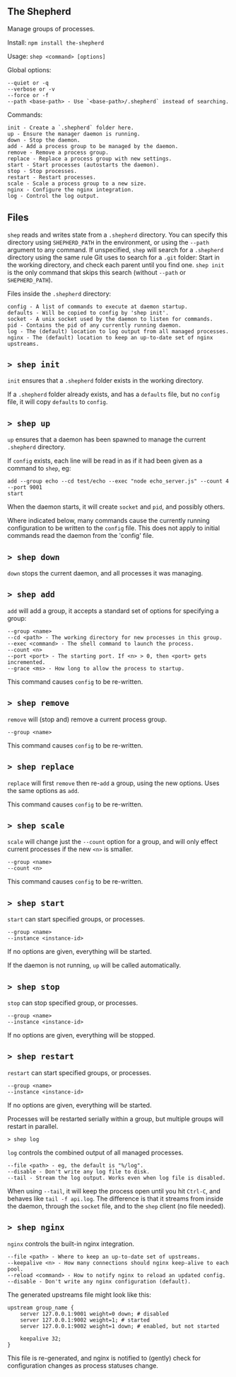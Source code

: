 
The Shepherd
--------

Manage groups of processes.

Install:
`npm install the-shepherd`


Usage:
`shep <command> [options]`

Global options:

	--quiet or -q
	--verbose or -v
	--force or -f
	--path <base-path> - Use `<base-path>/.shepherd` instead of searching.

Commands:

	init - Create a `.shepherd` folder here.
	up - Ensure the manager daemon is running.
	down - Stop the daemon.
	add - Add a process group to be managed by the daemon.
	remove - Remove a process group.
	replace - Replace a process group with new settings.
	start - Start processes (autostarts the daemon).
	stop - Stop processes.
	restart - Restart processes.
	scale - Scale a process group to a new size.
	nginx - Configure the nginx integration.
	log - Control the log output.

Files
-----

`shep` reads and writes state from a `.shepherd` directory. You can specify this directory using `SHEPHERD_PATH` in the environment, or using the `--path` argument to any command.  If unspecified, `shep` will search for a `.shepherd` directory using the same rule Git uses to search for a `.git` folder: Start in the working directory, and check each parent until you find one. `shep init` is the only command that skips this search (without `--path` or `SHEPHERD_PATH`).

Files inside the `.shepherd` directory:

	config - A list of commands to execute at daemon startup.
	defaults - Will be copied to config by 'shep init'.
	socket - A unix socket used by the daemon to listen for commands.
	pid - Contains the pid of any currently running daemon.
	log - The (default) location to log output from all managed processes.
	nginx - The (default) location to keep an up-to-date set of nginx upstreams.


`> shep init`
-----------

`init` ensures that a `.shepherd` folder exists in the working directory.

If a `.shepherd` folder already exists, and has a `defaults` file, but no `config` file, it will copy `defaults` to `config`.

`> shep up`
---------

`up` ensures that a daemon has been spawned to manage the current `.shepherd` directory.

If `config` exists, each line will be read in as if it had been given as a command to `shep`, eg:

	add --group echo --cd test/echo --exec "node echo_server.js" --count 4 --port 9001
	start

When the daemon starts, it will create `socket` and `pid`, and possibly others.

Where indicated below, many commands cause the currently running configuration to be written to the `config` file. This does not apply to initial commands read the daemon from the 'config' file.

`> shep down`
---------

`down` stops the current daemon, and all processes it was managing.

`> shep add`
----------

`add` will add a group, it accepts a standard set of options for
specifying a group:

	--group <name>
	--cd <path> - The working directory for new processes in this group.
	--exec <command> - The shell command to launch the process.
	--count <n>
	--port <port> - The starting port. If <n> > 0, then <port> gets incremented.
	--grace <ms> - How long to allow the process to startup.

This command causes `config` to be re-written.

`> shep remove`
-------------

`remove` will (stop and) remove a current process group.

	--group <name>

This command causes `config` to be re-written.

`> shep replace`
--------------

`replace` will first `remove` then re-`add` a group, using the new options.  Uses the same options as `add`.

This command causes `config` to be re-written.

`> shep scale`
------------

`scale` will change just the `--count` option for a group, and will only effect current processes if the new `<n>` is smaller.

	--group <name>
	--count <n>

This command causes `config` to be re-written.

`> shep start`
------------

`start` can start specified groups, or processes.

	--group <name>
	--instance <instance-id>

If no options are given, everything will be started.

If the daemon is not running, `up` will be called automatically.

`> shep stop`
-----------

`stop` can stop specified group, or processes.

	--group <name>
	--instance <instance-id>

If no options are given, everything will be stopped.

`> shep restart`
------------

`restart` can start specified groups, or processes.

	--group <name>
	--instance <instance-id>

If no options are given, everything will be started.

Processes will be restarted serially within a group, but multiple groups will restart in parallel.

`> shep log`

`log` controls the combined output of all managed processes.

	--file <path> - eg, the default is "%/log".
	--disable - Don't write any log file to disk.
	--tail - Stream the log output. Works even when log file is disabled.

When using `--tail`, it will keep the process open until you hit `Ctrl-C`, and behaves like `tail -f api.log`.
The difference is that it streams from inside the daemon, through the `socket` file, and to the `shep` client (no file needed).

`> shep nginx`
------------
`nginx` controls the built-in nginx integration.

	--file <path> - Where to keep an up-to-date set of upstreams.
	--keepalive <n> - How many connections should nginx keep-alive to each pool.
	--reload <command> - How to notify nginx to reload an updated config.
	--disable - Don't write any nginx configuration (default).

The generated upstreams file might look like this:

	upstream group_name {
		server 127.0.0.1:9001 weight=0 down; # disabled
		server 127.0.0.1:9002 weight=1; # started
		server 127.0.0.1:9002 weight=1 down; # enabled, but not started
		
		keepalive 32;
	}

This file is re-generated, and nginx is notified to (gently) check for configuration changes as process statuses change.
